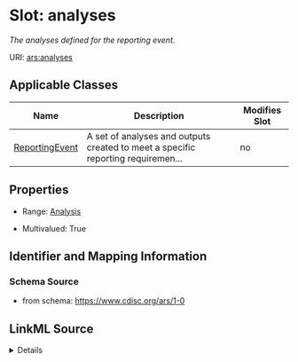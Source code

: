 # Slot: analyses


_The analyses defined for the reporting event._



URI: [ars:analyses](https://www.cdisc.org/ars/1-0/analyses)



<!-- no inheritance hierarchy -->




## Applicable Classes

| Name | Description | Modifies Slot |
| --- | --- | --- |
[ReportingEvent](ReportingEvent.md) | A set of analyses and outputs created to meet a specific reporting requiremen... |  no  |







## Properties

* Range: [Analysis](Analysis.md)

* Multivalued: True





## Identifier and Mapping Information







### Schema Source


* from schema: https://www.cdisc.org/ars/1-0




## LinkML Source

<details>
```yaml
name: analyses
description: The analyses defined for the reporting event.
from_schema: https://www.cdisc.org/ars/1-0
rank: 1000
multivalued: true
alias: analyses
domain_of:
- ReportingEvent
range: Analysis
inlined: true
inlined_as_list: true

```
</details>
